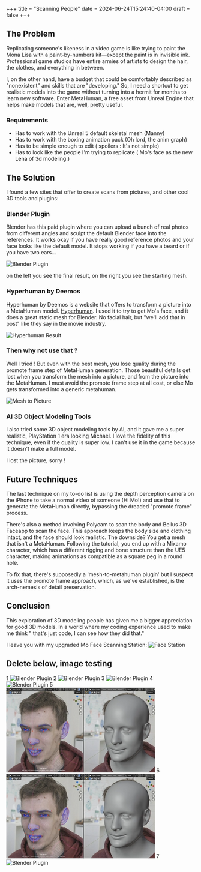 +++
title = "Scanning People"
date = 2024-06-24T15:24:40-04:00
draft = false
+++

## The Problem

Replicating someone's likeness in a video game is like trying to paint the Mona Lisa with a paint-by-numbers kit—except the paint is in invisible ink. Professional game studios have entire armies of artists to design the hair, the clothes, and everything in between.

I, on the other hand, have a budget that could be comfortably described as "nonexistent" and skills that are "developing." So, I need a shortcut to get realistic models into the game without turning into a hermit for months to learn new software. Enter MetaHuman, a free asset from Unreal Engine that helps make models that are, well, pretty useful.

### Requirements
- Has to work with the Unreal 5 default skeletal mesh (Manny)
- Has to work with the boxing animation pack (Oh lord, the anim graph)
- Has to be simple enough to edit ( spoilers : It's not simple)
- Has to look like the people I'm trying to replicate ( Mo's face as the new Lena of 3d modeling.)

## The Solution

I found a few sites that offer to create scans from pictures, and other cool 3D tools and plugins:

### Blender Plugin
Blender has this paid plugin where you can upload a bunch of real photos from different angles and sculpt the default Blender face into the references. It works okay if you have really good reference photos and your face looks like the default model. It stops working if you have a beard or if you have two ears...

![Blender Plugin](/images/blender-plugin-image.png)

on the left you see the final result, on the right you see the starting mesh.

### Hyperhuman by Deemos
Hyperhuman by Deemos is a website that offers to transform a picture into a MetaHuman model. [Hyperhuman](https://hyperhuman.deemos.com/). I used it to try to get Mo's face, and it does a great static mesh for Blender. No facial hair, but "we'll add that in post" like they say in the movie industry.

![Hyperhuman Result](/images/hyperhuman-image.png)

### Then why not use that ?

Well I tried ! But even with the best mesh, you lose quality during the promote frame step of MetaHuman generation.
Those beautiful details get lost when you transform the mesh into a picture, and from the picture into the MetaHuman.
I must avoid the promote frame step at all cost, or else Mo gets transformed into a generic metahuman.

![Mesh to Picture](/images/mesh-to-picture-image.png)

### AI 3D Object Modeling Tools
I also tried some 3D object modeling tools by AI, and it gave me a super realistic, PlayStation 1 era looking Michael. I love the fidelity of this technique, even if the quality is super low. I can't use it in the game because it doesn't make a full model.

I lost the picture, sorry !

## Future Techniques

The last technique on my to-do list is using the depth perception camera on the iPhone to take a normal video of someone (Hi Mo!) and use that to generate the MetaHuman directly, bypassing the dreaded "promote frame" process.

There's also a method involving Polycam to scan the body and Bellus 3D Faceapp to scan the face. This approach keeps the body size and clothing intact, and the face should look realistic. The downside? You get a mesh that isn't a MetaHuman. Following the tutorial, you end up with a Mixamo character, which has a different rigging and bone structure than the UE5 character, making animations as compatible as a square peg in a round hole.

To fix that, there's supposedly a 'mesh-to-metahuman plugin' but I suspect it uses the promote frame approach, which, as we've established, is the arch-nemesis of detail preservation.

## Conclusion

This exploration of 3D modeling people has given me a bigger appreciation for good 3D models. In a world where my coding experience used to make me think " that's just code, I can see how they did that." 

I leave you with my upgraded Mo Face Scanning Station:
![Face Station](/images/facestation.jpg)


## Delete below, image testing

1
![Blender Plugin](ULBlog/images/blender-plugin-image.png)
2
![Blender Plugin](ULBlog/blender-plugin-image.png)
3
![Blender Plugin](blender-plugin-image.png)
4
![Blender Plugin](/blender-plugin-image.png)
5
![Blender Plugin](/assets/blender-plugin-image.png)
6
![Blender Plugin](assets/blender-plugin-image.png)
7
![Blender Plugin](ULBlog/assets/blender-plugin-image.png)

